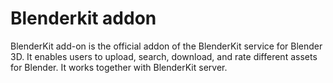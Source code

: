# Blenderkit addon

BlenderKit add-on is the official addon of the BlenderKit service for Blender 3D.
It enables users to upload, search, download, and rate different assets for Blender.
It works together with BlenderKit server.
